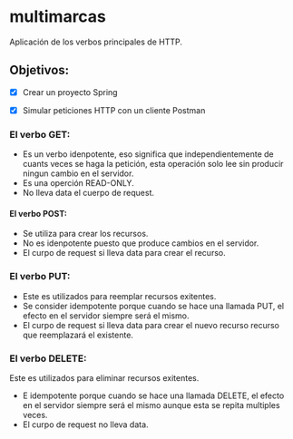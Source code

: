 # multimarcas

Aplicación de los verbos principales de HTTP.

## Objetivos:

- [x] Crear un proyecto Spring 
- [x] Simular peticiones HTTP con un cliente Postman


### El verbo GET:

- Es un verbo idenpotente, eso significa que independientemente de cuants veces se haga la petición, esta  operación solo lee sin producir ningun cambio en el servidor.
- Es una operción READ-ONLY. 
- No lleva data el cuerpo de request.

#### El verbo POST:

- Se utiliza para crear los recursos.
- No es idenpotente puesto que produce cambios en el servidor.
- El curpo de request si lleva data para crear el recurso.


### El verbo PUT:

- Este es utilizados para reemplar recursos exitentes.
- Se consider idempotente porque cuando se hace una llamada PUT, el efecto en el servidor siempre será el mismo.
- El curpo de request si lleva data para crear el nuevo recurso recurso que reemplazará el existente.

### El verbo DELETE:

Este es utilizados para eliminar recursos exitentes.
- E idempotente porque cuando se hace una llamada DELETE, el efecto en el servidor siempre será el mismo aunque esta se repita multiples veces.
- El curpo de request no lleva data.
